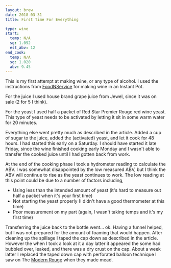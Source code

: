 ```yaml
---
layout: brew
date: 2018-03-31
title: First Time For Everything

type: wine
start:
  temp: N/A
  sg: 1.092
  est_abv: 12
end_cook:
  temp: N/A
  sg: 1.020
  abv: 9.45
---
```


This is my first attempt at making wine, or any type of alcohol. I used the instructions from [FoodNService](https://foodnservice.com/instant-pot-wine/) for making wine in an Instant Pot.

For the juice I used house brand grape juice from Jewel, since it was on sale (2 for 5 I think). 

For the yeast I used half a packet of Red Star Premier Rouge red wine yeast. This type of yeast needs to be activated by letting it sit in some warm water for 20 minutes.

Everything else went pretty much as described in the article. Added a cup of sugar to the juice, added the (activated) yeast, and let it cook for 48 hours. I had started this early on a Saturday. I should have started it late Friday, since the wine finished cooking early Monday and I wasn't able to transfer the cooked juice until I had gotten back from work.

At the end of the cooking phase I took a hydrometer reading to calculate the ABV. I was somewhat disappointed by the low measured ABV, but I think the ABV will continue to rise as the yeast continues to work. The low reading at this point could be due to a number of factors including, 
 * Using less than the intended amount of yeast (it's hard to measure out half a packet when it's your first time)
 * Not starting the yeast properly (I didn't have a good thermometer at this time)
 * Poor measurement on my part (again, I wasn't taking temps and it's my first time)

Transferring the juice back to the bottle went... ok. Having a funnel helped, but I was not prepared for the amount of foaming that would happen. After cleaning up the spillage I taped the cap down as described in the article. However the when I took a look at it a day latter it appeared the some had bubbled over, leaked, and there was a dry crust on the cap. About a week latter I replaced the taped down cap with perforated balloon technique I saw on The [Modern Rouge](https://youtu.be/2YwAvLru2ec) when they made mead.